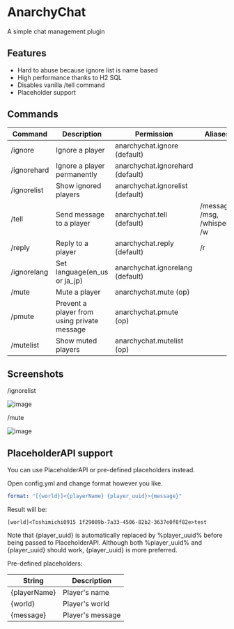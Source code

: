 # AnarchyChat

A simple chat management plugin

## Features

* Hard to abuse because ignore list is name based
* High performance thanks to H2 SQL
* Disables vanilla /tell command
* Placeholder support

## Commands

| Command            | Description                                 | Permission                       | Aliases                      |
|--------------------|---------------------------------------------|----------------------------------|------------------------------|
| /ignore            | Ignore a player                             | anarchychat.ignore (default)     |                              |
| /ignorehard        | Ignore a player permanently                 | anarchychat.ignorehard (default) |                              |
| /ignorelist        | Show ignored players                        | anarchychat.ignorelist (default) |                              |
| /tell              | Send message to a player                    | anarchychat.tell (default)       | /message, /msg, /whisper, /w |
| /reply             | Reply to a player                           | anarchychat.reply (default)      | /r                           |
| /ignorelang <lang> | Set language(en_us or ja_jp)                | anarchychat.ignorelang (default) |                              |
| /mute <name>       | Mute a player                               | anarchychat.mute (op)            |                              |
| /pmute <name>      | Prevent a player from using private message | anarchychat.pmute (op)           |                              |
| /mutelist          | Show muted players                          | anarchychat.mutelist (op)        |                              |

## Screenshots

/ignorelist

![image](https://user-images.githubusercontent.com/26406334/158069985-9f8e6bbe-7526-4ee5-8e70-84e726c02b01.png)

/mute

![image](https://user-images.githubusercontent.com/26406334/158069845-34667f6e-5c91-4c13-8d13-43ea30184dae.png)

## PlaceholderAPI support

You can use PlaceholderAPI or pre-defined placeholders instead.

Open config.yml and change format however you like.

```yaml
format: "[{world}]<{playerName} {player_uuid}>{message}"
```

Result will be:

```
[world]<Toshimichi0915 1f29089b-7a33-4506-82b2-3637e0f8f82e>test
```

Note that {player_uuid} is automatically replaced by %player_uuid% before being passed to PlaceholderAPI.
Although both %player_uuid% and {player_uuid} should work, {player_uuid} is more preferred.

Pre-defined placeholders:

| String       | Description      |
|--------------|------------------|
| {playerName} | Player's name    |
| {world}      | Player's world   |
| {message}    | Player's message |
